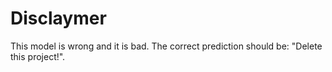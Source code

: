 # Disclaymer

This model is wrong and it is bad. The correct prediction should be: "Delete this project!".
